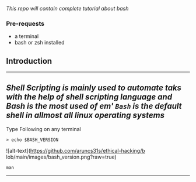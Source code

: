 _This repo will contain complete tutorial about bash_

### Pre-requests 

- a terminal
- bash or zsh installed

## Introduction 
---
_Shell Scripting is mainly used to automate taks with the help of shell scripting language and Bash is the most used of em' `Bash` is the default shell in allmost all linux operating systems_
---

Type Following on any terminal

```
> echo $BASH_VERSION     

```

![alt-text](https://github.com/aruncs31s/ethical-hacking/b lob/main/images/bash_version.png?raw=true)

`man`

---
